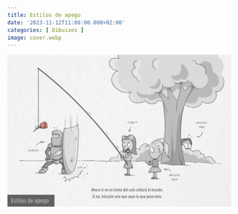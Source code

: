 ```yaml
---
title: Estilos de apego
date: '2023-11-12T11:08:00.000+02:00'
categories: [ Dibuixos ]
image: cover.webp
---
```


![](attachment.webp "Estilos de apego")
